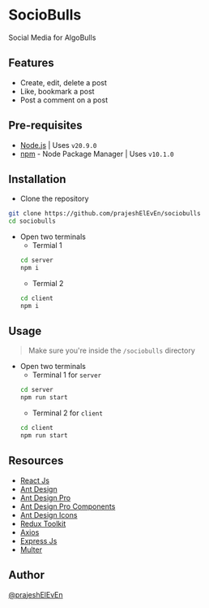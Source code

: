 # SocioBulls

Social Media for AlgoBulls

## Features

- Create, edit, delete a post
- Like, bookmark a post
- Post a comment on a post

## Pre-requisites

- [Node.js](https://nodejs.org/en) | Uses `v20.9.0`
- [npm](https://www.npmjs.com/) - Node Package Manager | Uses `v10.1.0`

## Installation

- Clone the repository

```bash
git clone https://github.com/prajeshElEvEn/sociobulls
cd sociobulls
```

- Open two terminals
  - Termial 1
  ```bash
  cd server
  npm i
  ```
  - Termial 2
  ```bash
  cd client
  npm i
  ```

## Usage

> Make sure you're inside the `/sociobulls` directory

- Open two terminals
  - Terminal 1 for `server`
  ```bash
  cd server
  npm run start
  ```
  - Terminal 2 for `client`
  ```bash
  cd client
  npm run start
  ```

## Resources

- [React Js](https://react.dev/)
- [Ant Design](https://ant.design/)
- [Ant Design Pro](https://pro.ant.design/)
- [Ant Design Pro Components](https://procomponents.ant.design/en-US)
- [Ant Design Icons]()
- [Redux Toolkit](https://redux-toolkit.js.org/)
- [Axios](https://axios-http.com/)
- [Express Js](https://expressjs.com/)
- [Multer](https://www.npmjs.com/package/multer)

## Author

[@prajeshElEvEn](https://bit.ly/prajesheleven)
